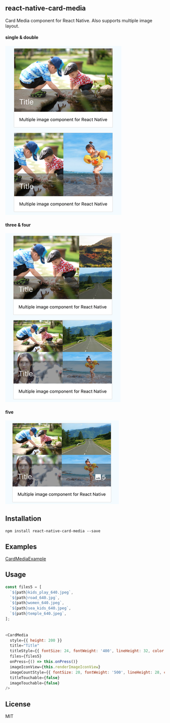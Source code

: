 ## react-native-card-media
Card Media component for React Native. Also supports multiple image layout.

#### single & double  

![single & double](images/single_double.png)

#### three & four

![three & four](images/three_four.png)

#### five

![five](images/five.png)

## Installation

`npm install react-native-card-media --save`

## Examples
[CardMediaExample](https://github.com/dondoko-susumu/react-native-card-media-example/blob/master/App.js)

## Usage
```javascript
const files5 = [
  `${path}kids_play_640.jpeg`,
  `${path}road_640.jpg`,
  `${path}women_640.jpeg`,
  `${path}sea_kids_640.jpeg`,
  `${path}temple_640.jpeg`,
];


<CardMedia
  style={{ height: 200 }}
  title="Title"
  titleStyle={{ fontSize: 24, fontWeight: '400', lineHeight: 32, color: '#fafafa' }}
  files={files5}
  onPress={() => this.onPress()}
  imageIconView={this.renderImageIconView}
  imageCountStyle={{ fontSize: 20, fontWeight: '500', lineHeight: 28, color: '#fafafa' }}
  titleTouchable={false}
  imageTouchable={false}
/>
```

## License
MIT
